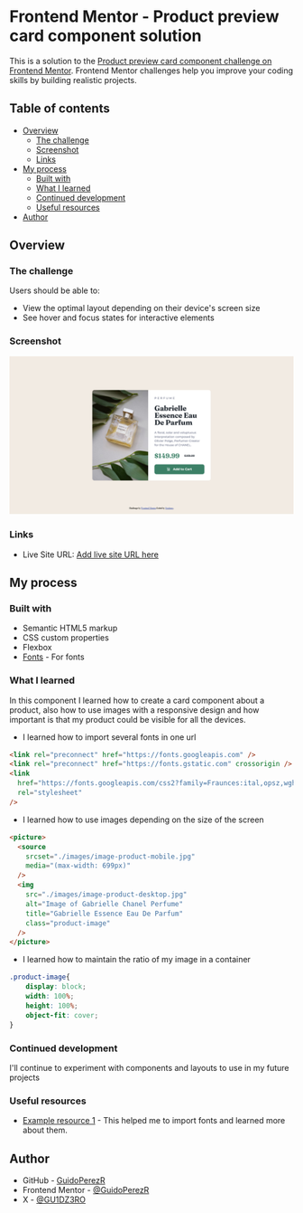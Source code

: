 # Frontend Mentor - Product preview card component solution

This is a solution to the [Product preview card component challenge on Frontend Mentor](https://www.frontendmentor.io/challenges/product-preview-card-component-GO7UmttRfa). Frontend Mentor challenges help you improve your coding skills by building realistic projects.

## Table of contents

- [Overview](#overview)
  - [The challenge](#the-challenge)
  - [Screenshot](#screenshot)
  - [Links](#links)
- [My process](#my-process)
  - [Built with](#built-with)
  - [What I learned](#what-i-learned)
  - [Continued development](#continued-development)
  - [Useful resources](#useful-resources)
- [Author](#author)

## Overview

### The challenge

Users should be able to:

- View the optimal layout depending on their device's screen size
- See hover and focus states for interactive elements

### Screenshot

![](./images/Preview.png)

### Links

- Live Site URL: [Add live site URL here](https://guidoperezr.github.io/web-design-collection/product-preview-card-component-main/)

## My process

### Built with

- Semantic HTML5 markup
- CSS custom properties
- Flexbox
- [Fonts](https://fonts.google.com/) - For fonts

### What I learned

In this component I learned how to create a card component about a product, also how to use images with a responsive design and how important is that my product could be visible for all the devices.

- I learned how to import several fonts in one url

```html
<link rel="preconnect" href="https://fonts.googleapis.com" />
<link rel="preconnect" href="https://fonts.gstatic.com" crossorigin />
<link
  href="https://fonts.googleapis.com/css2?family=Fraunces:ital,opsz,wght@0,9..144,100..900;1,9..144,100..900&family=Montserrat:ital,wght@0,100..900;1,100..900&display=swap"
  rel="stylesheet"
/>
```

- I learned how to use images depending on the size of the screen

```html
<picture>
  <source
    srcset="./images/image-product-mobile.jpg"
    media="(max-width: 699px)"
  />
  <img
    src="./images/image-product-desktop.jpg"
    alt="Image of Gabrielle Chanel Perfume"
    title="Gabrielle Essence Eau De Parfum"
    class="product-image"
  />
</picture>
```

- I learned how to maintain the ratio of my image in a container
```css
.product-image{
    display: block;
    width: 100%;
    height: 100%;
    object-fit: cover;
}
```

### Continued development

I'll continue to experiment with components and layouts to use in my future projects

### Useful resources

- [Example resource 1](https://fonts.google.com/) - This helped me to import fonts and learned more about them.

## Author

- GitHub - [GuidoPerezR](https://github.com/GuidoPerezR)
- Frontend Mentor - [@GuidoPerezR](https://www.frontendmentor.io/profile/GuidoPerezR)
- X - [@GU1DZ3RO](https://x.com/GU1DZ3RO)